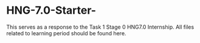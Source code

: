 # HNG-7.0-Starter-

This serves as a response to the Task 1 Stage 0 HNG7.0 Internship. All files related to learning period should be found here. 

